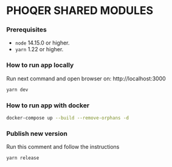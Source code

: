 # PHOQER SHARED MODULES

### Prerequisites

- `node` 14.15.0 or higher.
- `yarn` 1.22 or higher.


### How to run app locally

Run next command and open browser on: http://localhost:3000

```bash
yarn dev
```

### How to run app with docker

```bash
docker-compose up --build --remove-orphans -d 
```

### Publish new version

Run this comment and follow the instructions
```bash
yarn release
```